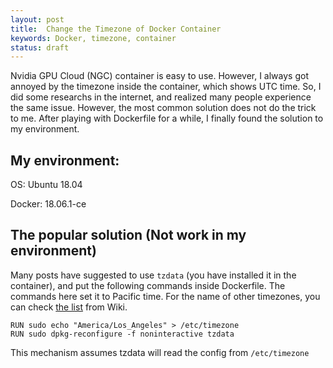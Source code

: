 ```yaml
---
layout: post
title:  Change the Timezone of Docker Container
keywords: Docker, timezone, container
status: draft
---
```


Nvidia GPU Cloud (NGC) container is easy to use. However, I always got annoyed by the timezone inside the container, which shows UTC time. So, I did some researchs in the internet, and realized many people experience the same issue. However, the most common solution does not do the trick to me. After playing with Dockerfile for a while, I finally found the solution to my environment. 

<!--more-->

## My environment: 
OS: Ubuntu 18.04

Docker: 18.06.1-ce

## The popular solution (Not work in my environment)

Many posts have suggested to use `tzdata` (you have installed it in the container), and put the following commands inside Dockerfile. The commands here set it to Pacific time. For the name of other timezones, you can check [the list](https://en.wikipedia.org/wiki/List_of_tz_database_time_zones) from Wiki.

```
RUN sudo echo "America/Los_Angeles" > /etc/timezone
RUN sudo dpkg-reconfigure -f noninteractive tzdata
```

This mechanism assumes tzdata will read the config from `/etc/timezone`
